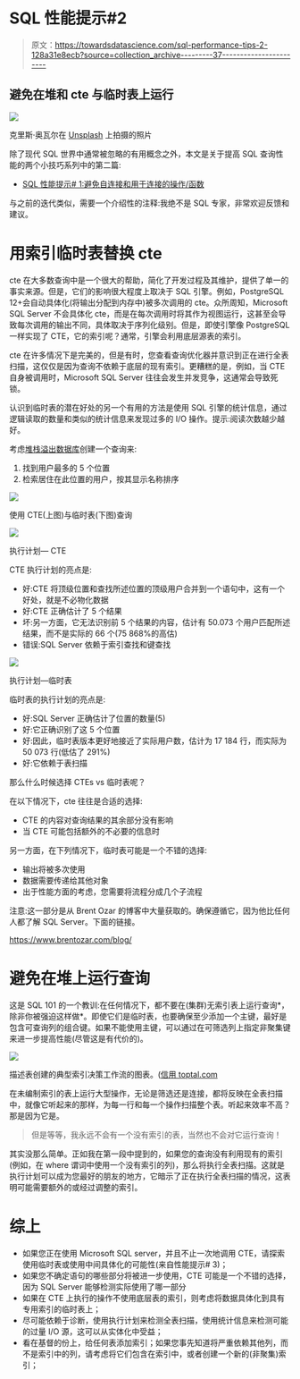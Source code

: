 # SQL 性能提示#2

> 原文：<https://towardsdatascience.com/sql-performance-tips-2-128a31e8ecb?source=collection_archive---------37----------------------->

## 避免在堆和 cte 与临时表上运行

![](img/44a302f3098e21d97b6db4dec1c999fe.png)

克里斯·奥瓦尔在 [Unsplash](https://unsplash.com/?utm_source=medium&utm_medium=referral) 上拍摄的照片

除了现代 SQL 世界中通常被忽略的有用概念之外，本文是关于提高 SQL 查询性能的两个小技巧系列中的第二篇:

*   [SQL 性能提示# 1:避免自连接和用于连接的操作/函数](/sql-performance-tips-1-50eb318cd0e5)

与之前的迭代类似，需要一个介绍性的注释:我绝不是 SQL 专家，非常欢迎反馈和建议。

# 用索引临时表替换 cte

cte 在大多数查询中是一个很大的帮助，简化了开发过程及其维护，提供了单一的事实来源。但是，它们的影响很大程度上取决于 SQL 引擎。例如，PostgreSQL 12+会自动具体化(将输出分配到内存中)被多次调用的 cte。众所周知，Microsoft SQL Server 不会具体化 cte，而是在每次调用时将其作为视图运行，这甚至会导致每次调用的输出不同，具体取决于序列化级别。但是，即使引擎像 PostgreSQL 一样实现了 CTE，它的索引呢？通常，引擎会利用底层源表的索引。

cte 在许多情况下是完美的，但是有时，您查看查询优化器并意识到正在进行全表扫描，这仅仅是因为查询不依赖于底层的现有索引。更糟糕的是，例如，当 CTE 自身被调用时，Microsoft SQL Server 往往会发生并发竞争，这通常会导致死锁。

认识到临时表的潜在好处的另一个有用的方法是使用 SQL 引擎的统计信息，通过逻辑读取的数量和类似的统计信息来发现过多的 I/O 操作。提示:阅读次数越少越好。

考虑[堆栈溢出数据库](https://archive.org/details/stackexchange)创建一个查询来:

1.  找到用户最多的 5 个位置
2.  检索居住在此位置的用户，按其显示名称排序

![](img/eaa3fc773b86e0959d8fa31104e1fa18.png)

使用 CTE(上图)与临时表(下图)查询

![](img/d795250c799f649963a1bdae0a0c523d.png)

执行计划— CTE

CTE 执行计划的亮点是:

*   好:CTE 将顶级位置和查找所述位置的顶级用户合并到一个语句中，这有一个好处，就是不必物化数据
*   好:CTE 正确估计了 5 个结果
*   坏:另一方面，它无法识别前 5 个结果的内容，估计有 50.073 个用户匹配所述结果，而不是实际的 66 个(75 868%的高估)
*   错误:SQL Server 依赖于索引查找和键查找

![](img/3742084f628f6ce875acd85d8a7f3658.png)

执行计划—临时表

临时表的执行计划的亮点是:

*   好:SQL Server 正确估计了位置的数量(5)
*   好:它正确识别了这 5 个位置
*   好:因此，临时表版本更好地接近了实际用户数，估计为 17 184 行，而实际为 50 073 行(低估了 291%)
*   好:它依赖于表扫描

那么什么时候选择 CTEs vs 临时表呢？

在以下情况下，cte 往往是合适的选择:

*   CTE 的内容对查询结果的其余部分没有影响
*   当 CTE 可能包括额外的不必要的信息时

另一方面，在下列情况下，临时表可能是一个不错的选择:

*   输出将被多次使用
*   数据需要传递给其他对象
*   出于性能方面的考虑，您需要将流程分成几个子流程

注意:这一部分是从 Brent Ozar 的博客中大量获取的。确保遵循它，因为他比任何人都了解 SQL Server。下面的链接。

<https://www.brentozar.com/blog/>  

# 避免在堆上运行查询

这是 SQL 101 的一个教训:在任何情况下，都不要在(集群)无索引表上运行查询*，除非你被强迫这样做*。即使它们是临时表，也要确保至少添加一个主键，最好是包含可查询列的组合键。如果不能使用主键，可以通过在可筛选列上指定非聚集键来进一步提高性能(尽管这是有代价的)。

![](img/e9367c3598d74701cde9076ad49b1ffe.png)

描述表创建的典型索引决策工作流的图表。([信用 toptal.com](http://total.com)

在未编制索引的表上运行大型操作，无论是筛选还是连接，都将反映在全表扫描中，就像它听起来的那样，为每一行和每一个操作扫描整个表。听起来效率不高？那是因为它是。

> 但是等等，我永远不会有一个没有索引的表，当然也不会对它运行查询！

其实没那么简单。正如我在第一段中提到的，如果您的查询没有利用现有的索引(例如，在 where 谓词中使用一个没有索引的列)，那么将执行全表扫描。这就是执行计划可以成为您最好的朋友的地方，它暗示了正在执行全表扫描的情况，这表明可能需要额外的或经过调整的索引。

# 综上

*   如果您正在使用 Microsoft SQL server，并且不止一次地调用 CTE，请探索使用临时表或使用中间具体化的可能性(来自性能提示# 3)；
*   如果您不确定语句的哪些部分将被进一步使用，CTE 可能是一个不错的选择，因为 SQL Server 能够检测实际使用了哪一部分
*   如果在 CTE 上执行的操作不使用底层表的索引，则考虑将数据具体化到具有专用索引的临时表上；
*   尽可能依赖于诊断，使用执行计划来检测全表扫描，使用统计信息来检测可能的过量 I/O 源，这可以从实体化中受益；
*   看在基督的份上，给任何表添加索引；如果您事先知道将严重依赖其他列，而不是索引中的列，请考虑将它们包含在索引中，或者创建一个新的(非聚集)索引；